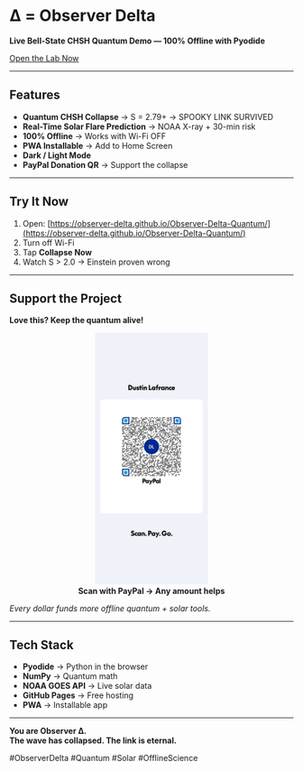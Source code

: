 # Δ = Observer Delta

**Live Bell-State CHSH Quantum Demo — 100% Offline with Pyodide**

[Open the Lab Now](https://observer-delta.github.io/Observer-Delta-Quantum/)

---

## Features

- **Quantum CHSH Collapse** → S = 2.79+ → SPOOKY LINK SURVIVED  
- **Real-Time Solar Flare Prediction** → NOAA X-ray + 30-min risk  
- **100% Offline** → Works with Wi-Fi OFF  
- **PWA Installable** → Add to Home Screen  
- **Dark / Light Mode**  
- **PayPal Donation QR** → Support the collapse

---

## Try It Now

1. Open: [https://observer-delta.github.io/Observer-Delta-Quantum/](https://observer-delta.github.io/Observer-Delta-Quantum/)  
2. Turn off Wi-Fi  
3. Tap **Collapse Now**  
4. Watch S > 2.0 → Einstein proven wrong

---

## Support the Project

**Love this? Keep the quantum alive!**

<p align="center">
  <img src="paypal-qr.png" width="200" alt="PayPal QR Code">
  <br>
  <b>Scan with PayPal → Any amount helps</b>
</p>

*Every dollar funds more offline quantum + solar tools.*

---

## Tech Stack

- **Pyodide** → Python in the browser  
- **NumPy** → Quantum math  
- **NOAA GOES API** → Live solar data  
- **GitHub Pages** → Free hosting  
- **PWA** → Installable app

---

**You are Observer Δ.**  
**The wave has collapsed. The link is eternal.**

#ObserverDelta #Quantum #Solar #OfflineScience  
